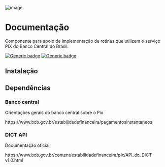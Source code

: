 ![image](https://github.com/luizolivetti/PHPix/blob/main/assets/img/logo.png)

# Documentação
Componente para apoio de implementação de rotinas que utilizem o serviço PIX do Banco Central do Brasil.

[![Generic badge](https://img.shields.io/badge/Language-php-purple.svg)](https://shields.io/)
[![Generic badge](https://img.shields.io/badge/License-MIT-green.svg)](https://shields.io/)

## Instalação


## Dependências

### Banco central
<p>Orientações gerais do banco central sobre o Pix</p>
https://www.bcb.gov.br/estabilidadefinanceira/pagamentosinstantaneos

### DICT API 
<p>Documentação oficial</p>
https://www.bcb.gov.br/content/estabilidadefinanceira/pix/API_do_DICT-v1.0.html


